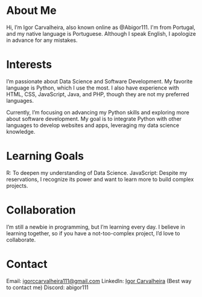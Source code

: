 # About Me

Hi, I’m Igor Carvalheira, also known online as @Abigor111. I'm from Portugal, and my native language is Portuguese. Although I speak English, I apologize in advance for any mistakes.
# Interests

I’m passionate about Data Science and Software Development. My favorite language is Python, which I use the most. I also have experience with HTML, CSS, JavaScript, Java, and PHP, though they are not my preferred languages.

Currently, I’m focusing on advancing my Python skills and exploring more about software development. My goal is to integrate Python with other languages to develop websites and apps, leveraging my data science knowledge.
# Learning Goals

R: To deepen my understanding of Data Science.
JavaScript: Despite my reservations, I recognize its power and want to learn more to build complex projects.

# Collaboration

I’m still a newbie in programming, but I’m learning every day. I believe in learning together, so if you have a not-too-complex project, I’d love to collaborate.
# Contact

Email: igorccarvalheira111@gmail.com
LinkedIn: [Igor Carvalheira](https://www.linkedin.com/in/igor-carvalheira-332417240/) (Best way to contact me)
Discord: abigor111


<!---
Abigor111/Abigor111 is a ✨ special ✨ repository because its `README.md` (this file) appears on your GitHub profile.
You can click the Preview link to take a look at your changes.
--->
